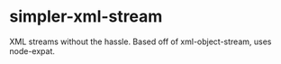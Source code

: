 # simpler-xml-stream
XML streams without the hassle. Based off of xml-object-stream, uses node-expat.
